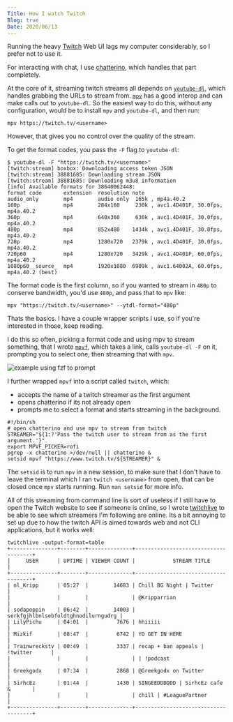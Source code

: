 ```yaml
---
Title: How I watch Twitch
Blog: true
Date: 2020/06/13
---
```


Running the heavy [Twitch](https://twitch.tv) Web UI lags my computer considerably, so I prefer not to use it.

For interacting with chat, I use [chatterino](https://chatterino.com/), which handles that part completely.

At the core of it, streaming twitch streams all depends on [`youtube-dl`](https://github.com/ytdl-org/youtube-dl/), which handles grabbing the URLs to stream from. [`mpv`](https://mpv.io) has a good interop and can make calls out to `youtube-dl`. So the easiest way to do this, without any configuration, would be to install `mpv` and `youtube-dl`, and then run:

`mpv https://twitch.tv/<username>`

However, that gives you no control over the quality of the stream.

To get the format codes, you pass the `-F` flag to `youtube-dl`:

```
$ youtube-dl -F "https://twitch.tv/<username>"
[twitch:stream] boxbox: Downloading access token JSON
[twitch:stream] 38881685: Downloading stream JSON
[twitch:stream] 38881685: Downloading m3u8 information
[info] Available formats for 38640062448:
format code       extension  resolution note
audio_only        mp4        audio only  165k , mp4a.40.2
160p              mp4        284x160     230k , avc1.4D401F, 30.0fps, mp4a.40.2
360p              mp4        640x360     630k , avc1.4D401F, 30.0fps, mp4a.40.2
480p              mp4        852x480    1434k , avc1.4D401F, 30.0fps, mp4a.40.2
720p              mp4        1280x720   2379k , avc1.4D401F, 30.0fps, mp4a.40.2
720p60            mp4        1280x720   3429k , avc1.4D401F, 60.0fps, mp4a.40.2
1080p60__source_  mp4        1920x1080  6909k , avc1.64002A, 60.0fps, mp4a.40.2 (best)
```

The format code is the first column, so if you wanted to stream in `480p` to conserve bandwidth, you'd use `480p`, and pass that to `mpv` like:

```
mpv "https://twitch.tv/<username>" --ytdl-format="480p"
```

Thats the basics. I have a couple wrapper scripts I use, so if you're interested in those, keep reading.

I do this so often, picking a format code and using mpv to stream something, that I wrote [`mpvf`](https://gitlab.com/seanbreckenridge/mpvf/), which takes a link, calls `youtube-dl -F` on it, prompting you to select one, then streaming that with `mpv`.

![example using fzf to prompt](images/demo.gif)

I further wrapped `mpvf` into a script called `twitch`, which:

* accepts the name of a twitch streamer as the first argument
* opens chatterino if its not already open
* prompts me to select a format and starts streaming in the background.

```
#!/bin/sh
# open chatterino and use mpv to stream from twitch
STREAMER="${1:?'Pass the twitch user to stream from as the first argument.'}"
export MPVF_PICKER=rofi
pgrep -x chatterino >/dev/null || chatterino &
setsid mpvf "https://www.twitch.tv/${STREAMER}" &
```

The `setsid` is to run `mpv` in a new session, to make sure that I don't have to leave the terminal which I ran `twitch <username>` from open, that can be closed once `mpv` starts running. Run `man setsid` for more info.

All of this streaming from command line is sort of useless if I still have to open the Twitch website to see if someone is online, so I wrote [twitchlive](https://gitlab.com/seanbreckenridge/twitchlive/) to be able to see which streamers I'm following are online. Its a bit annoying to set up due to how the twitch API is aimed towards web and not CLI applications, but it works well:

```
twitchlive -output-format=table
+---------------+--------+--------------+-------------------------------------+
|     USER      | UPTIME | VIEWER COUNT |            STREAM TITLE             |
+---------------+--------+--------------+-------------------------------------+
| nl_Kripp      | 05:27  |        14683 | Chill BG Night | Twitter            |
|               |        |              | @Kripparrian                        |
| sodapoppin    | 06:42  |        14003 | serkfgjhlbnlsebfoldtghnodilurngudrg |
| LilyPichu     | 04:01  |         7676 | hhiiiii                             |
| Mizkif        | 08:47  |         6742 | YO GET IN HERE                      |
| Trainwreckstv | 00:49  |         3337 | recap + ban appeals | !twitter      |
|               |        |              | | !podcast                          |
| Greekgodx     | 07:34  |         2868 | @Greekgodx on Twitter               |
| SirhcEz       | 01:44  |         1430 | SINGEEDDDDDD | SirhcEz cafe &       |
|               |        |              | chill | #LeaguePartner              |
+---------------+--------+--------------+-------------------------------------+
```
